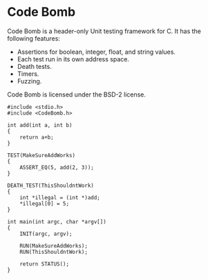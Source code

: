 # Code Bomb

Code Bomb is a header-only Unit testing framework for C. It has the following features:
- Assertions for boolean, integer, float, and string values.
- Each test run in its own address space.
- Death tests.
- Timers.
- Fuzzing.

Code Bomb is licensed under the BSD-2 license.

    #include <stdio.h>
    #include <CodeBomb.h>

    int add(int a, int b)
    {
    	return a+b;
    }

    TEST(MakeSureAddWorks)
    {
    	ASSERT_EQ(5, add(2, 3));
    }

    DEATH_TEST(ThisShouldntWork)
    {
    	int *illegal = (int *)add;
    	*illegal[0] = 5;
    }

    int main(int argc, char *argv[])
    {
    	INIT(argc, argv);

    	RUN(MakeSureAddWorks);
    	RUN(ThisShouldntWork);

    	return STATUS();
    }